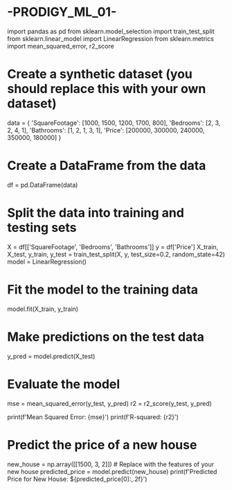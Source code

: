 # -PRODIGY_ML_01-
import pandas as pd
from sklearn.model_selection import train_test_split
from sklearn.linear_model import LinearRegression
from sklearn.metrics import mean_squared_error, r2_score

# Create a synthetic dataset (you should replace this with your own dataset)
data = {
    'SquareFootage': [1000, 1500, 1200, 1700, 800],
    'Bedrooms': [2, 3, 2, 4, 1],
    'Bathrooms': [1, 2, 1, 3, 1],
    'Price': [200000, 300000, 240000, 350000, 180000]
}

# Create a DataFrame from the data
df = pd.DataFrame(data)

# Split the data into training and testing sets
X = df[['SquareFootage', 'Bedrooms', 'Bathrooms']]
y = df['Price']
X_train, X_test, y_train, y_test = train_test_split(X, y, test_size=0.2, random_state=42)
model = LinearRegression()

# Fit the model to the training data
model.fit(X_train, y_train)

# Make predictions on the test data
y_pred = model.predict(X_test)

# Evaluate the model
mse = mean_squared_error(y_test, y_pred)
r2 = r2_score(y_test, y_pred)

print(f'Mean Squared Error: {mse}')
print(f'R-squared: {r2}')

# Predict the price of a new house
new_house = np.array([[1500, 3, 2]])  # Replace with the features of your new house
predicted_price = model.predict(new_house)
print(f'Predicted Price for New House: ${predicted_price[0]:,.2f}')

